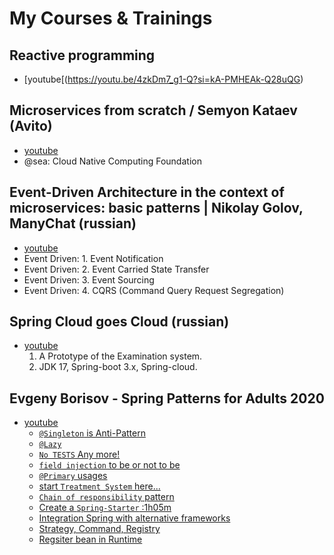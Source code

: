 # My Courses & Trainings

## Reactive programming
 - [youtube[(https://youtu.be/4zkDm7_g1-Q?si=kA-PMHEAk-Q28uQG)

## Microservices from scratch / Semyon Kataev (Avito)
- [youtube](https://youtu.be/eI1QQUrFUZI?si=1yo9754nnhi3f5-z)
- @sea: Cloud Native Computing Foundation   

## Event-Driven Architecture in the context of microservices: basic patterns | Nikolay Golov, ManyChat (russian)
- [youtube](https://youtu.be/bAhxpqHfP8I?si=8jSf5s8cNUdxv9BA)
 - Event Driven: 1. Event Notification
 - Event Driven: 2. Event Carried State Transfer
 - Event Driven: 3. Event Sourcing
 - Event Driven: 4. CQRS (Command Query Request Segregation)

## Spring Cloud goes Cloud (russian)
- [youtube](https://youtu.be/4tSyz_v9w7Q?si=d4VJrV69lhccFM2G)
  1. A Prototype of the Examination system.
  2. JDK 17, Spring-boot 3.x, Spring-cloud.

## Evgeny Borisov - Spring Patterns for Adults 2020
- [youtube](https://youtu.be/GL1txFxswHA?si=9r5Y8rTjU_0C4HZy)
  - [`@Singleton` is Anti-Pattern](https://youtu.be/GL1txFxswHA?si=Xs3P5fH5v4WgCNEA&t=543)
  - [`@Lazy`](https://youtu.be/GL1txFxswHA?si=Z486QzUF4dhFfK9Z&t=1545)
  - [`No TESTS` Any more!](https://youtu.be/GL1txFxswHA?si=paYVySUJaBOzqpKR&t=2076)
  - [`field injection` to be or not to be](https://youtu.be/GL1txFxswHA?si=HLiHUznJg3eUZvj6&t=2645)
  - [`@Primary` usages](https://youtu.be/GL1txFxswHA?si=mD-E049ETCMCyzkv&t=2942)
  - [start `Treatment System` here...](https://youtu.be/GL1txFxswHA?si=gcTjlNOjKT_fhFaX&t=3286)
  - [`Chain of responsibility` pattern](https://youtu.be/GL1txFxswHA?si=lNUV7TBUEsc_BnAw&t=3630)
  - [Create a `Spring-Starter` :1h05m](https://youtu.be/GL1txFxswHA?si=S-02NWZRT15BZmfk&t=4124)
  - [Integration Spring with alternative frameworks](https://youtu.be/GL1txFxswHA?si=wB0Fe8ozSZiX1Lj2&t=4701)
  - [Strategy, Command, Registry](https://youtu.be/GL1txFxswHA?si=9CUmxlwEISCrAnCc&t=6222)
  - [Regsiter bean in Runtime](https://youtu.be/GL1txFxswHA?si=ZslsMQO00r7A5b5m&t=7302)

